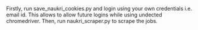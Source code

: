 Firstly, run save_naukri_cookies.py and login using your own credentials i.e. email id. This allows to allow future logins while using undected chromedriver.
Then, run naukri_scraper.py to scrape the jobs.
